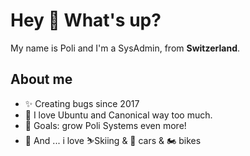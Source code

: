<h1>Hey 👋 What's up?</h1>

<p>My name is Poli and I'm a SysAdmin, from <b>Switzerland</b>. </p>

## About me

- ✨ Creating bugs since 2017
- 🐧 I love Ubuntu and Canonical way too much.
- 🎯 Goals: grow Poli Systems even more!
- 🎲 And ... i love ⛷️Skiing & 🚗 cars & 🏍️ bikes
